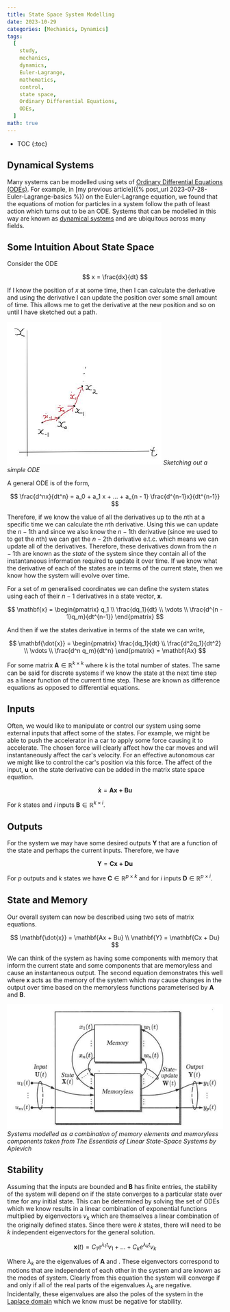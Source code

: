 ```yaml
---
title: State Space System Modelling
date: 2023-10-29
categories: [Mechanics, Dynamics]
tags:
  [
    study,
    mechanics,
    dynamics,
    Euler-Lagrange,
    mathematics,
    control,
    state space,
    Ordinary Differential Equations,
    ODEs,
  ]
math: true
---
```


<!-- prettier-ignore -->
* TOC
{:toc}

## Dynamical Systems

Many systems can be modelled using sets of
[Ordinary Differential Equations (ODEs)](https://en.wikipedia.org/wiki/Ordinary_differential_equation).
For example, in [my previous article]({% post_url 2023-07-28-Euler-Lagrange-basics %}) on the
Euler-Lagrange equation, we found that the equations of motion for particles in a system follow the
path of least action which turns out to be an ODE. Systems that can be modelled in this way are
known as [dynamical systems](https://en.wikipedia.org/wiki/Dynamical_system) and are ubiquitous
across many fields.

## Some Intuition About State Space

Consider the ODE

$$
x = \frac{dx}{dt}
$$

If I know the position of $x$ at some time, then I can calculate the derivative and using the
derivative I can update the position over some small amount of time. This allows me to get the
derivative at the new position and so on until I have sketched out a path.

<!-- prettier-ignore -->
![](/images/simple_ode_sketch.jpg) _Sketching out a simple ODE_

A general ODE is of the form,

$$
\frac{d^nx}{dt^n} = a_0 + a_1 x + ... + a_{n - 1} \frac{d^{n-1}x}{dt^{n-1}}
$$

Therefore, if we know the value of all the derivatives up to the $n$th at a specific time we can
calculate the $n$th derivative. Using this we can update the $n - 1$th and since we also know the
$n - 1$th derivative \(since we used to to get the $n$th\) we can get the $n - 2$th derivative
e.t.c. which means we can update all of the derivatives. Therefore, these derivatives down from the
$n - 1$th are known as the _state_ of the system since they contain all of the instantaneous
information required to update it over time. If we know what the derivative of each of the states
are in terms of the current state, then we know how the system will evolve over time.

For a set of $m$ generalised coordinates we can define the system states using each of their $n - 1$
derivatives in a state vector, $\mathbf{x}$.

$$
\mathbf{x} = \begin{pmatrix} q_1 \\ \frac{dq_1}{dt} \\ \vdots \\ \frac{d^{n - 1}q_m}{dt^{n-1}} \end{pmatrix}
$$

And then if we the states derivative in terms of the state we can write,

$$
\mathbf{\dot{x}} = \begin{pmatrix} \frac{dq_1}{dt} \\ \frac{d^2q_1}{dt^2} \\ \vdots \\ \frac{d^n q_m}{dt^n} \end{pmatrix} = \mathbf{Ax}
$$

For some matrix $\mathbf{A} \in \mathbb{R}^{k \times k}$ where $k$ is the total number of states.
The same can be said for discrete systems if we know the state at the next time step as a linear
function of the current time step. These are known as difference equations as opposed to
differential equations.

## Inputs

Often, we would like to manipulate or control our system using some external inputs that affect some
of the states. For example, we might be able to push the accelerator in a car to apply some force
causing it to accelerate. The chosen force will clearly affect how the car moves and will
instantaneously affect the car's velocity. For an effective autonomous car we might like to control
the car's position via this force. The affect of the input, $\mathbf{u}$ on the state derivative can
be added in the matrix state space equation.

$$
\mathbf{\dot{x}} = \mathbf{Ax + Bu}
$$

For $k$ states and $i$ inputs $\mathbf{B} \in \mathbb{R}^{k \times i}$.

## Outputs

For the system we may have some desired outputs $\mathbf{Y}$ that are a function of the state and
perhaps the current inputs. Therefore, we have

$$
\mathbf{Y} = \mathbf{Cx + Du}
$$

For $p$ outputs and $k$ states we have $\mathbf{C} \in \mathbb{R}^{p \times k}$ and for $i$ inputs
$\mathbf{D} \in \mathbb{R}^{p \times i}$.

## State and Memory

Our overall system can now be described using two sets of matrix equations.

$$
\mathbf{\dot{x}} = \mathbf{Ax + Bu} \\
\mathbf{Y} = \mathbf{Cx + Du}
$$

We can think of the system as having some components with memory that inform the current state and
some components that are memoryless and cause an instantaneous output. The second equation
demonstrates this well where $\mathbf{x}$ acts as the memory of the system which may cause changes
in the output over time based on the memoryless functions parameterised by $\mathbf{A}$ and
$\mathbf{B}$.

<!-- prettier-ignore -->
![](/images/control_system_memory.jpg) _Systems modelled as a combination of memory elements and
memoryless components taken from <em>The Essentials of Linear State-Space Systems</em> by Aplevich_

## Stability

Assuming that the inputs are bounded and $\mathbf{B}$ has finite entries, the stability of the
system will depend on if the state converges to a particular state over time for any initial state.
This can be determined by solving the set of ODEs which we know results in a linear combination of
exponential functions multiplied by eigenvectors $v_k$ which are themselves a linear combination of
the originally defined states. Since there were $k$ states, there will need to be $k$ independent
eigenvectors for the general solution.

$$
\mathbf{x}(t) = C_1 e^{\lambda_1 t} v_1 + ... + C_k e^{\lambda_k t} v_k
$$

Where $\lambda_k$ are the eigenvalues of $\mathbf{A}$ and . These eigenvectors correspond to motions
that are independent of each other in the system and are known as the modes of system. Clearly from
this equation the system will converge if and only if all of the real parts of the eigenvalues
$\lambda_k$ are negative. Incidentally, these eigenvalues are also the poles of the system in the
[Laplace domain](https://en.wikipedia.org/wiki/Laplace_transform) which we know must be negative for
stability.
